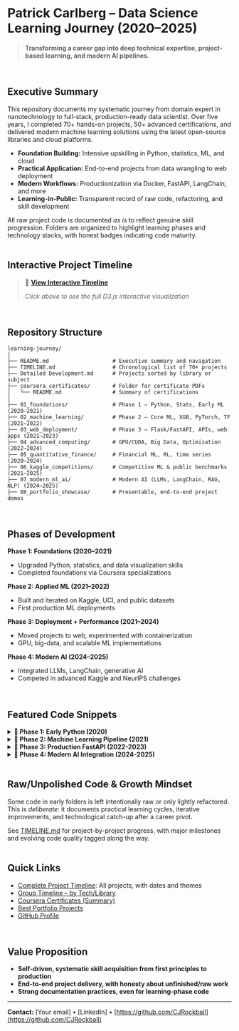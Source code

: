 # Patrick Carlberg – Data Science Learning Journey (2020–2025)

> **Transforming a career gap into deep technical expertise, project-based learning, and modern AI pipelines.**
<br>


## Executive Summary

This repository documents my systematic journey from domain expert in nanotechnology to full-stack, production-ready data scientist. Over five years, I completed 70+ hands-on projects, 50+ advanced certifications, and delivered modern machine learning solutions using the latest open-source libraries and cloud platforms.

- **Foundation Building:** Intensive upskilling in Python, statistics, ML, and cloud
- **Practical Application:** End-to-end projects from data wrangling to web deployment
- **Modern Workflows:** Productionization via Docker, FastAPI, LangChain, and more
- **Learning-in-Public:** Transparent record of raw code, refactoring, and skill development

All raw project code is documented *as is* to reflect genuine skill progression. Folders are organized to highlight learning phases and technology stacks, with honest badges indicating code maturity.
<br>
<br>


## Interactive Project Timeline

> 🚀 **[View Interactive Timeline](https://cjrockball.github.io/learning_journey/assets/timeline.html)**
> 
> *Click above to see the full D3.js interactive visualization*
<br>



## Repository Structure

```shell
learning-journey/
│
├── README.md                    # Executive summary and navigation
├── TIMELINE.md                  # Chronological list of 70+ projects
├── Detailed Development.md      # Projects sorted by library or subject 
├── coursera_certificates/       # Folder for certificate PDFs
│   └── README.md                # Summary of certifications
│
├── 01_foundations/              # Phase 1 – Python, Stats, Early ML (2020–2021)
├── 02_machine_learning/         # Phase 2 – Core ML, XGB, PyTorch, TF (2021–2022)
├── 03_web_deployment/           # Phase 3 – Flask/FastAPI, APIs, web apps (2021–2023)
├── 04_advanced_computing/       # GPU/CUDA, Big Data, Optimization (2022–2024)
├── 05_quantitative_finance/     # Financial ML, RL, time series (2020–2024)
├── 06_kaggle_competitions/      # Competitive ML & public benchmarks (2021–2025)
├── 07_modern_ml_ai/             # Modern AI (LLMs, LangChain, RAG, NLP) (2024–2025)
├── 08_portfolio_showcase/       # Presentable, end-to-end project demos
```
<br>


## Phases of Development

**Phase 1: Foundations (2020–2021)**
- Upgraded Python, statistics, and data visualization skills
- Completed foundations via Coursera specializations

**Phase 2: Applied ML (2021–2022)**
- Built and iterated on Kaggle, UCI, and public datasets
- First production ML deployments

**Phase 3: Deployment + Performance (2021–2024)**
- Moved projects to web, experimented with containerization
- GPU, big-data, and scalable ML implementations

**Phase 4: Modern AI (2024–2025)**
- Integrated LLMs, LangChain, generative AI
- Competed in advanced Kaggle and NeurIPS challenges
<br>


## Featured Code Snippets

<details>
<summary><b>🐍 Phase 1: Early Python (2020)</b></summary>

```python
# First data visualization - humble beginnings
import pandas as pd
import matplotlib.pyplot as plt

df = pd.read_csv('stock_data.csv')
df['price'].plot(title='My First Stock Chart')
plt.show()
```
</details>

<details>
<summary><b>🤖 Phase 2: Machine Learning Pipeline (2021)</b></summary>

```python
# XGBoost model with proper validation
from xgboost import XGBClassifier
from sklearn.model_selection import cross_val_score

model = XGBClassifier(
    n_estimators=1000,
    max_depth=6,
    learning_rate=0.1,
    subsample=0.8,
    random_state=42
)

scores = cross_val_score(model, X_train, y_train, cv=5, scoring='roc_auc')
print(f"CV AUC: {scores.mean():.4f} (+/- {scores.std() * 2:.4f})")
```
</details>

<details>
<summary><b>🚀 Phase 3: Production FastAPI (2022-2023)</b></summary>

```python
# Full-stack ML serving with FastAPI
from fastapi import FastAPI, HTTPException
from pydantic import BaseModel
import torch
import asyncio

app = FastAPI(title="ML Model API", version="2.0.0")

class PredictionRequest(BaseModel):
    features: List[float]
    model_version: str = "v1.2"

@app.post("/predict")
async def predict(request: PredictionRequest):
    try:
        model = await load_model_async(request.model_version)
        prediction = model.predict(torch.tensor(request.features))
        return {"prediction": prediction.item(), "confidence": 0.95}
    except Exception as e:
        raise HTTPException(status_code=500, detail=str(e))
```
</details>

<details>
<summary><b>🧠 Phase 4: Modern AI Integration (2024-2025)</b></summary>

```python
# LangChain RAG system with custom retrieval
from langchain.vectorstores import Chroma
from langchain.embeddings import HuggingFaceEmbeddings
from langchain.chains import RetrievalQA

class CustomRAGSystem:
    def __init__(self, docs_path: str):
        self.embeddings = HuggingFaceEmbeddings(
            model_name="sentence-transformers/all-MiniLM-L6-v2"
        )
        self.vectorstore = Chroma.from_documents(
            documents=self.load_documents(docs_path),
            embedding=self.embeddings
        )
        self.qa_chain = RetrievalQA.from_chain_type(
            llm=self.setup_llm(),
            retriever=self.vectorstore.as_retriever(search_kwargs={"k": 3})
        )
    
    async def query(self, question: str) -> str:
        return await self.qa_chain.arun(question)
```
</details>
<br>

## Raw/Unpolished Code & Growth Mindset

Some code in early folders is left intentionally raw or only lightly refactored. This is *deliberate*: it documents practical learning cycles, iterative improvements, and technological catch-up after a career pivot.

See [TIMELINE.md](./TIMELINE.md) for project-by-project progress, with major milestones and evolving code quality tagged along the way.
<br>
<br>


## Quick Links

- [Complete Project Timeline](./TIMELINE.md): All projects, with dates and themes
- [Group Timeline – by Tech/Library](./Make%20a%20md%20file.md)
- [Coursera Certificates (Summary)](./coursera_certificates/README.md)
- [Best Portfolio Projects](./08_portfolio_showcase/)
- [GitHub Profile](https://github.com/CJRockball)
<br>

## Value Proposition

- **Self-driven, systematic skill acquisition from first principles to production**
- **End-to-end project delivery, with honesty about unfinished/raw work**
- **Strong documentation practices, even for learning-phase code**

---

**Contact:** [Your email] • [LinkedIn] • [https://github.com/CJRockball](https://github.com/CJRockball)
